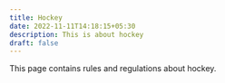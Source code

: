 ```yaml
---
title: Hockey
date: 2022-11-11T14:18:15+05:30
description: This is about hockey
draft: false
---
```


This page contains rules and regulations about hockey.

